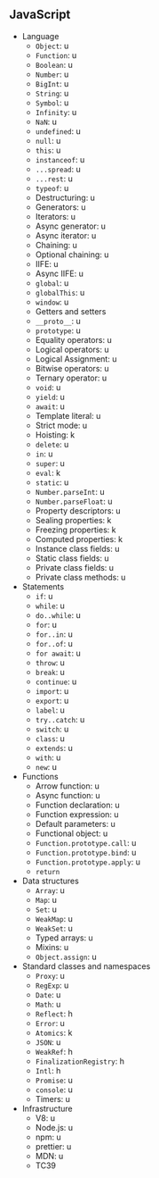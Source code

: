 ## JavaScript

- Language
  - `Object`: u
  - `Function`: u
  - `Boolean`: u
  - `Number`: u
  - `BigInt`: u
  - `String`: u
  - `Symbol`: u
  - `Infinity`: u
  - `NaN`: u
  - `undefined`: u
  - `null`: u
  - `this`: u
  - `instanceof`: u
  - `...spread`: u
  - `...rest`: u
  - `typeof`: u
  - Destructuring: u
  - Generators: u
  - Iterators: u
  - Async generator: u
  - Async iterator: u
  - Chaining: u
  - Optional chaining: u
  - IIFE: u
  - Async IIFE: u
  - `global`: u
  - `globalThis`: u
  - `window`: u
  - Getters and setters
  - `__proto__`: u
  - `prototype`: u
  - Equality operators: u
  - Logical operators: u
  - Logical Assignment: u
  - Bitwise operators: u
  - Ternary operator: u
  - `void`: u
  - `yield`: u
  - `await`: u
  - Template literal: u
  - Strict mode: u
  - Hoisting: k
  - `delete`: u
  - `in`: u
  - `super`: u
  - `eval`: k
  - `static`: u
  - `Number.parseInt`: u
  - `Number.parseFloat`: u
  - Property descriptors: u
  - Sealing properties: k
  - Freezing properties: k
  - Computed properties: k
  - Instance class fields: u
  - Static class fields: u
  - Private class fields: u
  - Private class methods: u
- Statements
  - `if`: u
  - `while`: u
  - `do..while`: u
  - `for`: u
  - `for..in`: u
  - `for..of`: u
  - `for await`: u
  - `throw`: u
  - `break`: u
  - `continue`: u
  - `import`: u
  - `export`: u
  - `label`: u
  - `try..catch`: u
  - `switch`: u
  - `class`: u
  - `extends`: u
  - `with`: u
  - `new`: u
- Functions
  - Arrow function: u
  - Async function: u
  - Function declaration: u
  - Function expression: u
  - Default parameters: u
  - Functional object: u
  - `Function.prototype.call`: u
  - `Function.prototype.bind`: u
  - `Function.prototype.apply`: u
  - `return`
- Data structures
  - `Array`: u
  - `Map`: u
  - `Set`: u
  - `WeakMap`: u
  - `WeakSet`: u
  - Typed arrays: u
  - Mixins: u
  - `Object.assign`: u
- Standard classes and namespaces
  - `Proxy`: u
  - `RegExp`: u
  - `Date`: u
  - `Math`: u
  - `Reflect`: h
  - `Error`: u
  - `Atomics`: k
  - `JSON`: u
  - `WeakRef`: h
  - `FinalizationRegistry`: h
  - `Intl`: h
  - `Promise`: u
  - `console`: u
  - Timers: u
- Infrastructure
  - V8: u
  - Node.js: u
  - npm: u
  - prettier: u
  - MDN: u
  - TC39
